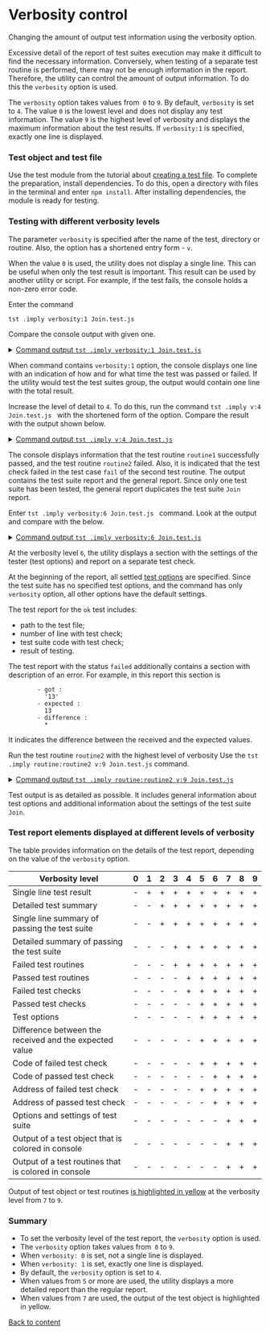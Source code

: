 # Verbosity control

Changing the amount of output test information using the verbosity option.

Excessive detail of the report of test suites execution may make it difficult to find the necessary information. Conversely, when testing of a separate test routine is performed, there may not be enough information in the report. Therefore, the utility can control the amount of output information. To do this the `verbosity` option is used.

The `verbosity` option takes values from` 0` to `9`. By default, `verbosity` is set to `4`. The value `0` is the lowest level and does not display any test information. The value `9` is the highest level of verbosity and displays the maximum information about the test results. If `verbosity:1` is specified, exactly one line is displayed.

### Test object and test file

Use the test module from the tutorial about [creating a test file](HelloWorld.md). To complete the preparation, install dependencies. To do this, open a directory with files in the terminal and enter `npm install`. After installing dependencies, the module is ready for testing.

### Testing with different verbosity levels

The parameter `verbosity` is specified after the name of the test, directory or routine. Also, the option has a shortened entry form - `v`.

When the value `0` is used, the utility does not display a single line. This can be useful when only the test result is important. This result can be used by another utility or script. For example, if the test fails, the console holds a non-zero error code.

Enter the command

```
tst .imply verbosity:1 Join.test.js
```

Compare the console output with given one.

<details>
  <summary><u>Command output <code>tst .imply verbosity:1 Join.test.js</code></u></summary>

```
[user@user ~]$ tst .imply verbosity:1 Join.test.js

  Testing ... in 0.278s ... failed

```

</details>

When command contains `verbosity:1` option, the console displays one line with an indication of how and for what time the test was passed or failed. If the utility would test the test suites group, the output would contain one line with the total result.

Increase the level of detail to `4`. To do this, run the command `tst .imply v:4 Join.test.js ` with the shortened form of the option. Compare the result with the output shown below.

<details>
  <summary><u>Command output <code>tst .imply v:4 Join.test.js</code></u></summary>

```
[user@user ~]$ tst .imply v:4 Join.test.js

  Includes tests from : /.../testCreation/Join.test.js

  Launching several ( 1 ) test suites ..

    Running test suite ( Join ) ..
    at  /.../testCreation/Join.test.js:39

      Passed test routine ( Join / routine1 ) in 0.056s
        Test check ( Join / routine2 / fail # 2 ) ... failed
      Failed test routine ( Join / routine2 ) in 0.074s

    Passed test checks 2 / 3
    Passed test cases 1 / 2
    Passed test routines 1 / 2
    Test suite ( Join ) ... in 0.252s ... failed

  ExitCode : -1
  Passed test checks 2 / 3
  Passed test cases 1 / 2
  Passed test routines 1 / 2
  Passed test suites 0 / 1
  Testing ... in 0.344s ... failed
```

</details>

The console displays information that the test routine `routine1` successfully passed, and the test routine `routine2` failed. Also, it is indicated that the test check failed in the test case `fail` of the second test routine. The output contains the test suite report and the general report. Since only one test suite has been tested, the general report duplicates the test suite `Join` report.

Enter `tst .imply verbosity:6 Join.test.js ` command. Look at the output and compare with the below.

<details>
  <summary><u>Command output <code>tst .imply verbosity:6 Join.test.js</code></u></summary>

```
[user@user ~]$ tst .imply verbosity:6 Join.test.js
Includes tests from : /.../testCreation/Join.test.js

Tester Settings :
{
  scenario : test,
  sanitareTime : 2000,
  fails : null,
  beeping : true,
  coloring : 1,
  timing : 1,
  rapidity : 3,
  routine : null,
  negativity : null,
  routineTimeOut : null,
  concurrent : null,
  verbosity : 6,
  silencing : null,
  shoulding : null,
  accuracy : null
}

  Launching several ( 1 ) test suites ..
  /.../testCreation/Join.test.js:39 - enabled
  1 test suite

    Running test suite ( Join ) ..
    at  /.../testCreation/Join.test.js:39

      Running test routine ( routine1 ) ..


        /.../testCreation/Join.test.js:9
            5 : //
            6 :
            7 : function routine1( test )
            8 : {
            9 :   test.identical( Join.join( 'Hello ', 'world!' ), 'Hello world!' );  
        Test check ( Join / routine1 /  # 1 ) ... ok

      Passed test routine ( Join / routine1 ) in 0.091s
      Running test routine ( routine2 ) ..


        /.../testCreation/Join.test.js:18
            14 : function routine2( test )
            15 : {
            16 :
            17 :   test.case = 'pass';
            18 :   test.identical( Join.join( 1, 3 ), '13' );  
        Test check ( Join / routine2 / pass # 1 ) ... ok


        - got :
          '13'
        - expected :
          13
        - difference :
          *

        /.../testCreation/Join.test.js:21
            17 :   test.case = 'pass';
            18 :   test.identical( Join.join( 1, 3 ), '13' );
            19 :
            20 :   test.case = 'fail';
            21 :   test.identical( Join.join( 1, 3 ), 13 );  
        Test check ( Join / routine2 / fail # 2 ) ... failed

      Failed test routine ( Join / routine2 ) in 0.098s

    Passed test checks 2 / 3
    Passed test cases 1 / 2
    Passed test routines 1 / 2
    Test suite ( Join ) ... in 0.294s ... failed



  ExitCode : -1
  Passed test checks 2 / 3
  Passed test cases 1 / 2
  Passed test routines 1 / 2
  Passed test suites 0 / 1
  Testing ... in 0.389s ... failed
```

</details>

At the verbosity level `6`, the utility displays a section with the settings of the tester (test options) and report on a separate test check.

At the beginning of the report, all settled [test options](Help.md#Test-run-options-and-suite-options) are specified. Since the test suite has no specified test options, and the command has only `verbosity` option, all other options have the default settings.

The test report for the `ok` test includes:

- path to the test file;
- number of line with test check;
- test suite code with test check;
- result of testing.

The test report with the status `failed` additionally contains a section with description of an error. For example, in this report this section is

```
        - got :
          '13'
        - expected :
          13
        - difference :
          *
```
It indicates the difference between the received and the expected values.

Run the test routine `routine2` with the highest level of verbosity Use the `tst .imply routine:routine2 v:9 Join.test.js` command.

<details>
  <summary><u>Command output <code>tst .imply routine:routine2 v:9 Join.test.js</code></u></summary>

```
[user@user ~]$ tst .imply routine:routine2 v:9 Join.test.js
Includes tests from : /.../testCreation/Join.test.js

Tester Settings :
{
  scenario : test,
  sanitareTime : 500,
  fails : null,
  beeping : true,
  coloring : 1,
  timing : 1,
  rapidity : 3,
  routine : routine2,
  negativity : null,
  routineTimeOut : null,
  concurrent : null,
  verbosity : 9,
  silencing : null,
  shoulding : null,
  accuracy : null
}

  Launching several ( 1 ) test suites ..
  /.../testCreation/Join.test.js:39 - enabled
  1 test suite

    Running test suite ( Join ) ..
    at  /.../testCreation/Join.test.js:39

    wTestSuite( Join#in0 )
    {
      name : 'Join',
      verbosity : 8,
      importanceOfDetails : 0,
      negativity : 1,
      silencing : null,
      shoulding : 1,
      routineTimeOut : 5000,
      concurrent : 0,
      routine : 'routine2',
      platforms : null,
      suiteFilePath : [ '/path_to_' ... 'reation/Join.test.js' ],
      suiteFileLocation : [ '/path_to_' ... 'tion/Join.test.js:39' ],
      tests : [ Map:Pure with 2 elements ],
      abstract : 0,
      enabled : 1,
      takingIntoAccount : 1,
      usingSourceCode : 1,
      ignoringTesterOptions : 0,
      accuracy : 1e-7,
      report : [ Map:Pure with 9 elements ],
      debug : 0,
      override : [ Map:Pure with 0 elements ],
      _routineCon : [ routine bound anonymous ],
      _inroutineCon : [ routine bound anonymous ],
      onRoutineBegin : [ routine onRoutineBegin ],
      onRoutineEnd : [ routine onRoutineEnd ],
      onSuiteBegin : [ routine onSuiteBegin ],
      onSuiteEnd : [ routine onSuiteEnd ]
    }
      Running test routine ( routine1 ) ..


        /.../testCreation/Join.test.js:9
            5 : //
            6 :
            7 : function routine1( test )
            8 : {
            9 :   test.identical( Join.join( 'Hello ', 'world!' ), 'Hello world!' );  
        Test check ( Join / routine1 /  # 1 ) ... ok

      Passed test routine ( Join / routine1 ) in 0.066s
      Running test routine ( routine2 ) ..


        /.../testCreation/Join.test.js:18
            14 : function routine2( test )
            15 : {
            16 :
            17 :   test.case = 'pass';
            18 :   test.identical( Join.join( 1, 3 ), '13' );  
        Test check ( Join / routine2 / pass # 1 ) ... ok


        - got :
          '13'
        - expected :
          13
        - difference :
          *

        /.../testCreation/Join.test.js:21
            17 :   test.case = 'pass';
            18 :   test.identical( Join.join( 1, 3 ), '13' );
            19 :
            20 :   test.case = 'fail';
            21 :   test.identical( Join.join( 1, 3 ), 13 );  
        Test check ( Join / routine2 / fail # 2 ) ... failed

      Failed test routine ( Join / routine2 ) in 0.147s

    Passed test checks 1 / 2
    Passed test cases 1 / 2
    Passed test routines 0 / 1
    Test suite ( Join ) ... in 0.226s ... failed



  ExitCode : -1
  Passed test checks 1 / 2
  Passed test cases 1 / 2
  Passed test routines 0 / 1
  Passed test suites 0 / 1
  Testing ... in 0.323s ... failed
```

</details>

Test output is as detailed as possible. It includes general information about test options and additional information about the settings of the test suite `Join`.

### Test report elements displayed at different levels of verbosity

The table provides information on the details of the test report,  depending on the value of the `verbosity` option.

| Verbosity level                           | 0 | 1 | 2 | 3 | 4 | 5 | 6 | 7 | 8 | 9 |
|-------------------------------------------|---|---|---|---|---|---|---|---|---|---|
| Single line test result                   | - | + | + | + | + | + | + | + | + | + |
| Detailed test summary                     | - | - | + | + | + | + | + | + | + | + |
| Single line summary of passing the test suite | - | - | + | + | + | + | + | + | + | + |
| Detailed summary of passing the test suite    | - | - | - | + | + | + | + | + | + | + |
| Failed test routines                      | - | - | - | + | + | + | + | + | + | + |
| Passed test routines                      | - | - | - | - | + | + | + | + | + | + |
| Failed test checks                        | - | - | - | - | + | + | + | + | + | + |
| Passed test checks                        | - | - | - | - | - | + | + | + | + | + |
| Test options                              | - | - | - | - | - | + | + | + | + | + |
| Difference between the received and the expected value                                                                                                                                                                        | - | - | - | - | - | + | + | + | + | + |
| Code of failed test check                 | - | - | - | - | - | + | + | + | + | + |
| Code of passed test check                 | - | - | - | - | - | - | + | + | + | + |
| Address of failed test check              | - | - | - | - | - | + | + | + | + | + |
| Address of passed test check              | - | - | - | - | - | - | + | + | + | + |
| Options and settings of test suite        | - | - | - | - | - | - | - | + | + | + |
| Output of a test object that is colored in console                                                                                                                                                                      | - | - | - | - | - | - | - | + | + | + |
| Output of a test routines that is colored in console                                                                                                                                                                      | - | - | - | - | - | - | - | + | + | + |

Output of test object or test routines [is highlighted in yellow](OptionSilencing.md) at the verbosity level from `7` to `9`.

### Summary

- To set the verbosity level of the test report, the `verbosity` option is used.
- The `verbosity` option takes values from` 0` to `9`.
- When `verbosity: 0` is set, not a single line is displayed.
- When `verbosity: 1` is set, exactly one line is displayed.
- By default, the `verbosity` option is set to `4`.
- When values from `5` or more are used, the utility displays a more detailed report than the regular report.
- When values from `7` are used, the output of the test object is highlighted in yellow.

[Back to content](../README.md#Tutorials)
